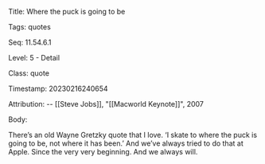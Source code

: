 Title:  Where the puck is going to be

Tags:   quotes

Seq:    11.54.6.1

Level:  5 - Detail

Class:  quote

Timestamp: 20230216240654

Attribution: -- [[Steve Jobs]], "[[Macworld Keynote]]", 2007

Body:

There’s an old Wayne Gretzky quote that I love. ‘I skate to where the puck is going to be, not where it has been.’ And we’ve always tried to do that at Apple. Since the very very beginning. And we always will.

